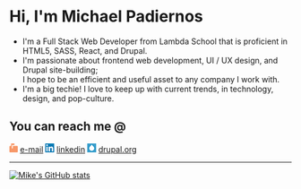 # Hi, I'm Michael Padiernos

- I'm a Full Stack Web Developer from Lambda School that is proficient in HTML5, SASS, React, and Drupal. 
- I'm passionate about frontend web development, UI / UX design, and Drupal site-building; 
  <br>I hope to be an efficient and useful asset to any company I work with. 
- I'm a big techie! I love to keep up with current trends, in technology, design, and pop-culture.

## You can reach me @
![mail](./assets/mailbox-16.png) [e-mail](mailto:mike@padiernos.me)
![linkedin](./assets/linkedin-16.png) [linkedin](https://www.linkedin.com/in/mikepadiernos/)
![mail](./assets/drupal-16.png) [drupal.org](https://www.drupal.org/u/mikepadiernos)
<hr>

[![Mike's GitHub stats](https://github-readme-stats.vercel.app/api?username=mikepadiernos&theme=dark&show_icons=true)](https://github.com/mikepadiernos)

<!--
**mikepadiernos/mikepadiernos** is a ✨ _special_ ✨ repository because its `README.md` (this file) appears on your GitHub profile.

Here are some ideas to get you started:

- 🔭 I’m currently working on ...
- 🌱 I’m currently learning ...
- 👯 I’m looking to collaborate on ...
- 🤔 I’m looking for help with ...
- 💬 Ask me about ...
- 📫 How to reach me: ...
- 😄 Pronouns: ...
- ⚡ Fun fact: ...
-->

<!--Icons by [Core UI](https://icons.coreui.io/)-->

